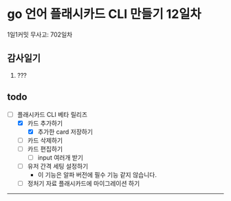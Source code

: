 # go 언어 플래시카드 CLI 만들기 12일차

1일1커밋 무사고: 702일차

## 감사일기

1. ???

## todo

- [ ] 플래시카드 CLI 베타 릴리즈
  - [x] 카드 추가하기
    - [x] 추가한 card 저장하기
  - [ ] 카드 삭제하기
  - [ ] 카드 편집하기
    - [ ] input 여러개 받기
  - [ ] 유저 간격 세팅 설정하기
    - 이 기능은 알파 버전에 필수 기능 같지 않습니다.
  - [ ] 정처기 자료 플래시카드에 마이그레이션 하기

---

